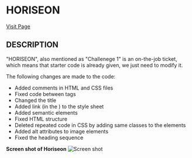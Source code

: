 # **HORISEON**
[Visit Page](https://umairali-bit.github.io/horiseon/ "Horiseon")
## DESCRIPTION



"HORISEON", also mentioned as "Challenege 1" is an on-the-job ticket, which means that starter code is already given, we just need to modify it.

The following changes are made to the code:

* Added comments in HTML and CSS files
* Fixed code between <meta> tags
* Changed the title
* Added link (in the <head>) to the style sheet
* Added semantic elements 
* Fixed HTML structure
* Deleted repeated code in CSS by adding same classes to the elements
* Added alt attributes to image elements
* Fixed the heading sequence


**Screen shot of Horiseon**
![Screen shot](./assets/images)









